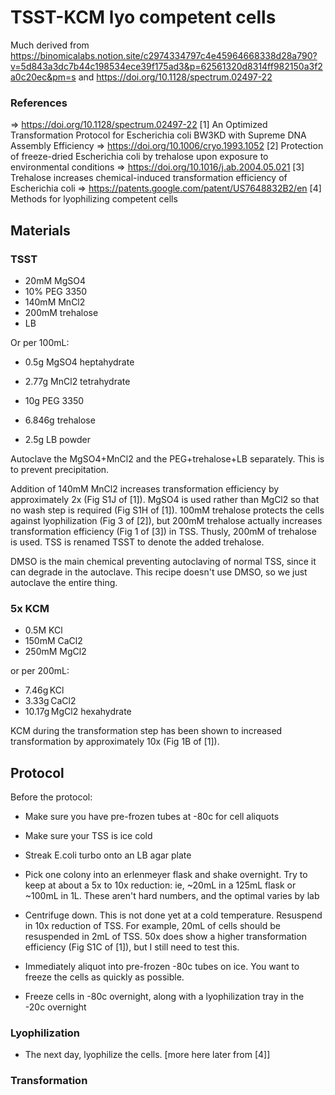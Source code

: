 # TSST-KCM lyo competent cells

Much derived from https://binomicalabs.notion.site/c2974334797c4e45964668338d28a790?v=5d843a3dc7b44c198534ece39f175ad3&p=62561320d8314ff982150a3f2a0c20ec&pm=s and https://doi.org/10.1128/spectrum.02497-22

### References
=> https://doi.org/10.1128/spectrum.02497-22 [1] An Optimized Transformation Protocol for Escherichia coli BW3KD with Supreme DNA Assembly Efficiency
=> https://doi.org/10.1006/cryo.1993.1052 [2] Protection of freeze-dried Escherichia coli by trehalose upon exposure to environmental conditions
=> https://doi.org/10.1016/j.ab.2004.05.021 [3] Trehalose increases chemical-induced transformation efficiency of Escherichia coli
=> https://patents.google.com/patent/US7648832B2/en [4] Methods for lyophilizing competent cells

## Materials

### TSST

* 20mM MgSO4
* 10% PEG 3350
* 140mM MnCl2
* 200mM trehalose
* LB 

Or per 100mL:

* 0.5g MgSO4 heptahydrate
* 2.77g MnCl2 tetrahydrate

* 10g PEG 3350
* 6.846g trehalose
* 2.5g LB powder

Autoclave the MgSO4+MnCl2 and the PEG+trehalose+LB separately. This is to prevent precipitation.

Addition of 140mM MnCl2 increases transformation efficiency by approximately 2x (Fig S1J of [1]). MgSO4 is used rather than MgCl2 so that no wash step is required (Fig S1H of [1]). 100mM trehalose protects the cells against lyophilization (Fig 3 of [2]), but 200mM trehalose actually increases transformation efficiency (Fig 1 of [3]) in TSS. Thusly, 200mM of trehalose is used. TSS is renamed TSST to denote the added trehalose.

DMSO is the main chemical preventing autoclaving of normal TSS, since it can degrade in the autoclave. This recipe doesn't use DMSO, so we just autoclave the entire thing.

### 5x KCM

* 0.5M KCl
* 150mM CaCl2
* 250mM MgCl2

or per 200mL:

* 7.46g KCl
* 3.33g CaCl2
* 10.17g MgCl2 hexahydrate

KCM during the transformation step has been shown to increased transformation by approximately 10x (Fig 1B of [1]).

## Protocol

Before the protocol:
* Make sure you have pre-frozen tubes at -80c for cell aliquots
* Make sure your TSS is ice cold

* Streak E.coli turbo onto an LB agar plate
* Pick one colony into an erlenmeyer flask and shake overnight. Try to keep at about a 5x to 10x reduction: ie, ~20mL in a 125mL flask or ~100mL in 1L. These aren't hard numbers, and the optimal varies by lab
* Centrifuge down. This is not done yet at a cold temperature. Resuspend in 10x reduction of TSS. For example, 20mL of cells should be resuspended in 2mL of TSS. 50x does show a higher transformation efficiency (Fig S1C of [1]), but I still need to test this.
* Immediately aliquot into pre-frozen -80c tubes on ice. You want to freeze the cells as quickly as possible.
* Freeze cells in -80c overnight, along with a lyophilization tray in the -20c overnight

### Lyophilization
* The next day, lyophilize the cells. [more here later from [4]]

### Transformation
